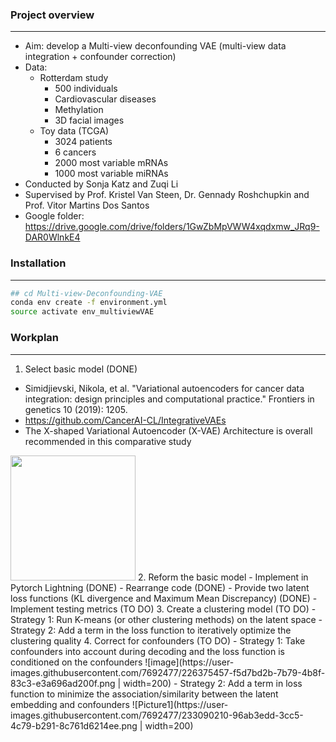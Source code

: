 ### Project overview
---
- Aim: develop a Multi-view deconfounding VAE (multi-view data integration + confounder correction)
- Data: 
  - Rotterdam study
    - 500 individuals
    - Cardiovascular diseases
    - Methylation
    - 3D facial images
  - Toy data (TCGA)
    - 3024 patients
    - 6 cancers
    - 2000 most variable mRNAs
    - 1000 most variable miRNAs
- Conducted by Sonja Katz and Zuqi Li
- Supervised by Prof. Kristel Van Steen, Dr. Gennady Roshchupkin and Prof. Vitor Martins Dos Santos
- Google folder: https://drive.google.com/drive/folders/1GwZbMpVWW4xqdxmw_JRq9-DAR0WlnkE4

### Installation
---
```bash
## cd Multi-view-Deconfounding-VAE
conda env create -f environment.yml
source activate env_multiviewVAE
```

### Workplan
---
1. Select basic model (DONE)
  - Simidjievski, Nikola, et al. "Variational autoencoders for cancer data integration: design principles and computational practice." Frontiers in genetics 10 (2019): 1205.
  - https://github.com/CancerAI-CL/IntegrativeVAEs
  - The X-shaped Variational Autoencoder (X-VAE) Architecture is overall recommended in this comparative study
  <img src="[https://your-image-url.type](https://user-images.githubusercontent.com/7692477/233080494-22abb000-8def-4ddb-b9a2-fa2a582392d2.png)" width="200">
2. Reform the basic model
  - Implement in Pytorch Lightning (DONE)
  - Rearrange code (DONE)
  - Provide two latent loss functions (KL divergence and Maximum Mean Discrepancy) (DONE)
  - Implement testing metrics (TO DO)
3. Create a clustering model (TO DO)
  - Strategy 1: Run K-means (or other clustering methods) on the latent space
  - Strategy 2: Add a term in the loss function to iteratively optimize the clustering quality
4. Correct for confounders (TO DO)
  - Strategy 1: Take confounders into account during decoding and the loss function is conditioned on the confounders
  ![image](https://user-images.githubusercontent.com/7692477/226375457-f5d7bd2b-7b79-4b8f-83c3-e3a696ad200f.png | width=200)
  - Strategy 2:  Add a term in loss function to minimize the association/similarity between the latent embedding and confounders
  ![Picture1](https://user-images.githubusercontent.com/7692477/233090210-96ab3edd-3cc5-4c79-b291-8c761d6214ee.png | width=200)






